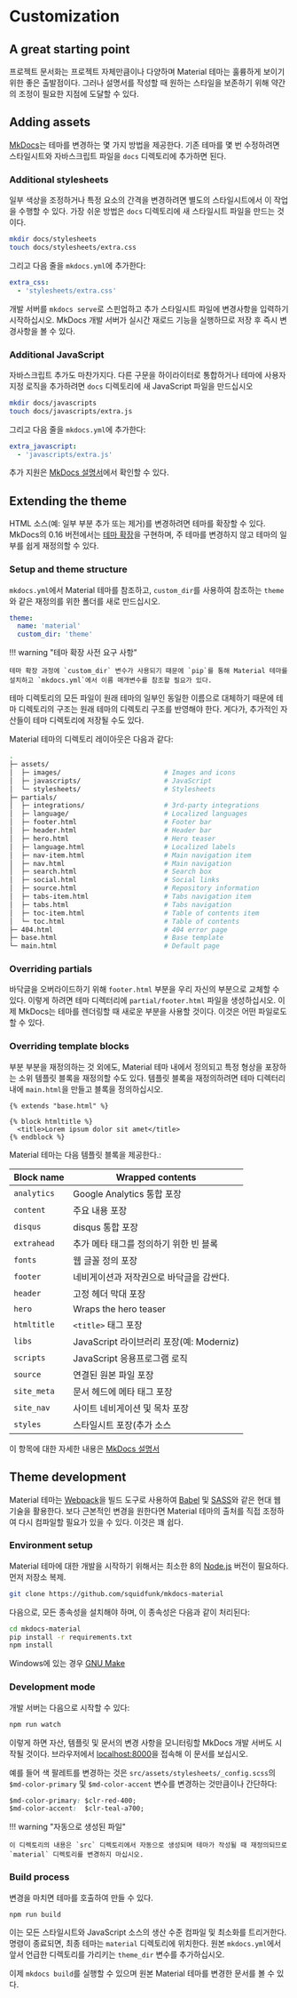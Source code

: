 # Customization

## A great starting point

프로젝트 문서화는 프로젝트 자체만큼이나 다양하며 Material 테마는 훌륭하게 보이기 위한 좋은 출발점이다. 
그러나 설명서를 작성할 때 원하는 스타일을 보존하기 위해 약간의 조정이 필요한 지점에 도달할 수 있다.

## Adding assets

[MkDocs][1]는 테마를 변경하는 몇 가지 방법을 제공한다. 
기존 테마를 몇 번 수정하려면 스타일시트와 자바스크립트 파일을 `docs` 디렉토리에 추가하면 된다.

  [1]: https://www.mkdocs.org


### Additional stylesheets

일부 색상을 조정하거나 특정 요소의 간격을 변경하려면 별도의 스타일시트에서 이 작업을 수행할 수 있다. 
가장 쉬운 방법은 `docs` 디렉토리에 새 스타일시트 파일을 만드는 것이다.

``` sh
mkdir docs/stylesheets
touch docs/stylesheets/extra.css
```
그리고 다음 줄을 `mkdocs.yml`에 추가한다:

``` yaml
extra_css:
  - 'stylesheets/extra.css'
```

개발 서버를 `mkdocs serve`로 스핀업하고 추가 스타일시트 파일에 변경사항을 입력하기 시작하십시오. MkDocs 개발 서버가 실시간 재로드 기능을 실행하므로 저장 후 즉시 변경사항을 볼 수 있다.

### Additional JavaScript

자바스크립트 추가도 마찬가지다. 
다른 구문을 하이라이터로 통합하거나 테마에 사용자 지정 로직을 추가하려면 `docs` 디렉토리에 새 JavaScript 파일을 만드십시오


``` sh
mkdir docs/javascripts
touch docs/javascripts/extra.js
```

그리고 다음 줄을 `mkdocs.yml`에 추가한다:

``` yaml
extra_javascript:
  - 'javascripts/extra.js'
```

추가 지원은 [MkDocs 설명서][2]에서 확인할 수 있다.

  [2]: https://www.mkdocs.org/user-guide/styling-your-docs/#customizing-a-theme

## Extending the theme

HTML 소스(예: 일부 부분 추가 또는 제거)를 변경하려면 테마를 확장할 수 있다. 
MkDocs의 0.16 버전에서는 [테마 확장][3]을 구현하며, 주 테마를 변경하지 않고 테마의 일부를 쉽게 재정의할 수 있다.

  [3]: https://www.mkdocs.org/user-guide/styling-your-docs/#using-the-theme-custom_dir

### Setup and theme structure

`mkdocs.yml`에서 Material 테마를 참조하고, `custom_dir`를 사용하여 참조하는 `theme`와 같은 재정의를 위한 폴더를 새로 만드십시오.

``` yaml
theme:
  name: 'material'
  custom_dir: 'theme'
```

!!! warning "테마 확장 사전 요구 사항"

    테마 확장 과정에 `custom_dir` 변수가 사용되기 때문에 `pip`를 통해 Material 테마를 설치하고 `mkdocs.yml`에서 이름 매개변수를 참조할 필요가 있다.

테마 디렉토리의 모든 파일이 원래 테마의 일부인 동일한 이름으로 대체하기 때문에 테마 디렉토리의 구조는 원래 테마의 디렉토리 구조를 반영해야 한다. 
게다가, 추가적인 자산들이 테마 디렉토리에 저장될 수도 있다.

Material 테마의 디렉토리 레이아웃은 다음과 같다:

``` sh
.
├─ assets/
│  ├─ images/                          # Images and icons
│  ├─ javascripts/                     # JavaScript
│  └─ stylesheets/                     # Stylesheets
├─ partials/
│  ├─ integrations/                    # 3rd-party integrations
│  ├─ language/                        # Localized languages
│  ├─ footer.html                      # Footer bar
│  ├─ header.html                      # Header bar
│  ├─ hero.html                        # Hero teaser
│  ├─ language.html                    # Localized labels
│  ├─ nav-item.html                    # Main navigation item
│  ├─ nav.html                         # Main navigation
│  ├─ search.html                      # Search box
│  ├─ social.html                      # Social links
│  ├─ source.html                      # Repository information
│  ├─ tabs-item.html                   # Tabs navigation item
│  ├─ tabs.html                        # Tabs navigation
│  ├─ toc-item.html                    # Table of contents item
│  └─ toc.html                         # Table of contents
├─ 404.html                            # 404 error page
├─ base.html                           # Base template
└─ main.html                           # Default page
```

### Overriding partials

바닥글을 오버라이드하기 위해 `footer.html` 부분을 우리 자신의 부분으로 교체할 수 있다. 
이렇게 하려면 테마 디렉터리에 `partial/footer.html` 파일을 생성하십시오. 
이제 MkDocs는 테마를 렌더링할 때 새로운 부분을 사용할 것이다.
이것은 어떤 파일로도 할 수 있다.


### Overriding template blocks

부분 부분을 재정의하는 것 외에도, Material 테마 내에서 정의되고 특정 형상을 포장하는 소위 템플릿 블록을 재정의할 수도 있다. 
템플릿 블록을 재정의하려면 테마 디렉터리 내에 `main.html`을 만들고 블록을 정의하십시오.


``` jinja
{% extends "base.html" %}

{% block htmltitle %}
  <title>Lorem ipsum dolor sit amet</title>
{% endblock %}
```



Material 테마는 다음 템플릿 블록을 제공한다.:

| Block name   | Wrapped contents                                |
| ------------ | ----------------------------------------------- |
| `analytics`  | Google Analytics 통합 포장          |
| `content`    | 주요 내용 포장                          |
| `disqus`     | disqus 통합 포장                                 |
| `extrahead`  | 추가 메타 태그를 정의하기 위한 빈 블록      |
| `fonts`      | 웹 글꼴 정의 포장                   |
| `footer`     | 네비게이션과 저작권으로 바닥글을 감싼다.  |
| `header`     | 고정 헤더 막대 포장                      |
| `hero`       | Wraps the hero teaser                           |
| `htmltitle`  | `<title>` 태그 포장                         |
| `libs`       | JavaScript 라이브러리 포장(예: Moderniz)  |
| `scripts`    | JavaScript 응용프로그램 로직         |
| `source`     | 연결된 원본 파일 포장                   |
| `site_meta`  | 문서 헤드에 메타 태그 포장        |
| `site_nav`   | 사이트 네비게이션 및 목차 포장 |
| `styles`     | 스타일시트 포장(추가 소스      |

이 항목에 대한 자세한 내용은 [MkDocs 설명서][4]

  [4]: https://www.mkdocs.org/user-guide/styling-your-docs/#overriding-template-blocks

## Theme development

Material 테마는 [Webpack][5]을 빌드 도구로 사용하여 [Babel][6] 및 [SASS][7]와 같은 현대 웹 기술을 활용한다. 보다 근본적인 변경을 원한다면 Material 테마의 출처를 직접 조정하여 다시 컴파일할 필요가 있을 수 있다. 이것은 꽤 쉽다.

  [5]: https://webpack.js.org/
  [6]: https://babeljs.io
  [7]: http://sass-lang.com

### Environment setup

Material 테마에 대한 개발을 시작하기 위해서는 최소한 8의 [Node.js][8] 버전이 필요하다. 먼저 저장소 복제.

``` sh
git clone https://github.com/squidfunk/mkdocs-material
```

다음으로, 모든 종속성을 설치해야 하며, 이 종속성은 다음과 같이 처리된다:

``` sh
cd mkdocs-material
pip install -r requirements.txt
npm install
```
Windows에 있는 경우 [GNU Make][9]

  [8]: https://nodejs.org
  [9]: http://gnuwin32.sourceforge.net/packages/make.htm

### Development mode

개발 서버는 다음으로 시작할 수 있다:

``` sh
npm run watch
```

이렇게 하면 자산, 템플릿 및 문서의 변경 사항을 모니터링할 MkDocs 개발 서버도 시작될 것이다. 
브라우저에서 [localhost:8000][10]을 접속해 이 문서를 보십시오.

예를 들어 색 팔레트를 변경하는 것은 `src/assets/stylesheets/_config.scss`의 `$md-color-primary` 및 `$md-color-accent` 변수를 변경하는 것만큼이나 간단하다:

``` css
$md-color-primary: $clr-red-400;
$md-color-accent:  $clr-teal-a700;
```

!!! warning "자동으로 생성된 파일"

    이 디렉토리의 내용은 `src` 디렉토리에서 자동으로 생성되며 테마가 작성될 때 재정의되므로 `material` 디렉토리를 변경하지 마십시오.

  [10]: http://localhost:8000

### Build process

변경을 마치면 테마를 호출하여 만들 수 있다.

``` sh
npm run build
```

이는 모든 스타일시트와 JavaScript 소스의 생산 수준 컴파일 및 최소화를 트리거한다. 
명령이 종료되면, 최종 테마는 `material` 디렉토리에 위치한다. 
원본 `mkdocs.yml`에서 앞서 언급한 디렉토리를 가리키는 `theme_dir` 변수를 추가하십시오.

이제 `mkdocs build`를 실행할 수 있으며 원본 Material 테마를 변경한 문서를 볼 수 있다.
